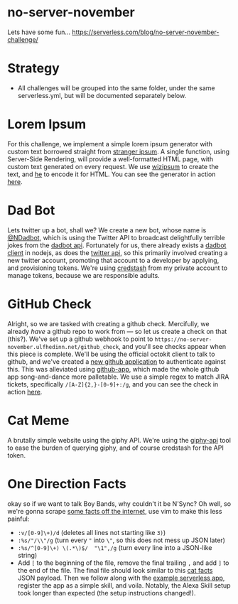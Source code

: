 # no-server-november
Lets have some fun... https://serverless.com/blog/no-server-november-challenge/

# Strategy

* All challenges will be grouped into the same folder, under the same serverless.yml, but will be
  documented separately below.

# Lorem Ipsum

For this challenge, we implement a simple lorem ipsum generator with custom text borrowed straight
from [stranger ipsum].  A single function, using Server-Side Rendering, will provide a
well-formatted HTML page, with custom text generated on every request.  We use [wizipsum] to create
the text, and [he] to encode it for HTML.  You can see the generator in action
[here](https://no-server-november.ulfhedinn.net/lorem_ipsum).

[stranger ipsum]: https://github.com/robertcoopercode/stranger-ipsum/blob/master/src/generator.js
[wizipsum]: https://github.com/wizbii/wizipsum
[he]: https://github.com/mathiasbynens/he

# Dad Bot

Lets twitter up a bot, shall we?  We create a new bot, whose name is [@NDadbot], which is using the
Twitter API to broadcast delightfully terrible jokes from the [dadbot api].  Fortunately for us,
there already exists a [dadbot client] in nodejs, as does the [twitter api], so this primarily
involved creating a new twitter account, promoting that account to a developer by applying, and
provisioning tokens.  We're using [credstash] from my private account to manage tokens, because we
are responsible adults.

[@NDadbot]: https://twitter.com/NDadbot
[credstash]: https://github.com/fugue/credstash
[dadbot api]: https://icanhazdadjoke.com/api
[dadbot client]: https://github.com/jmptr/node-icanhazdadjoke-client
[twitter api]: https://github.com/desmondmorris/node-twitter

# GitHub Check

Alright, so we are tasked with creating a github check.  Mercifully, we already *have* a github repo
to work from — so let us create a check on that (this?).  We've set up a github webhook to point to
`https://no-server-november.ulfhedinn.net/github_check`, and you'll see checks appear when this
piece is complete.  We'll be using the official octokit client to talk to github, and we've created
a [new github application](https://github.com/settings/applications/932381) to authenticate against
this.  This was alleviated using [github-app], which made the whole github app song-and-dance more
palletable.  We use a simple regex to match JIRA tickets, specifically `/[A-Z]{2,}-[0-9]+:/g`, and
you can see the check in action [here](https://github.com/jontg/no-server-november/pull/1).

[official octokit]: https://github.com/octokit/rest.js
[github-app]: https://github.com/probot/github-app

# Cat Meme

A brutally simple website using the giphy API.  We're using the [giphy-api] tool to ease the burden
of querying giphy, and of course credstash for the API token.

[giphy-api]: https://github.com/austinkelleher/giphy-api

# One Direction Facts

okay so if we want to talk Boy Bands, why couldn't it be N'Sync?  Oh well, so we're gonna scrape
[some facts off the internet], use vim to make this less painful:
* `:v/[0-9]\+)/d` (deletes all lines not starting like `3)`)
* `:%s/"/\\"/g` (turn every `"` into `\"`, so this does not mess up JSON later)
* `:%s/^[0-9]\+) \(.*\)$/  "\1",/g` (turn every line into a JSON-like string)
* Add `[` to the beginning of the file, remove the final trailing `,` and add `]` to the end of the
  file.
The final file should look similar to this [cat facts] JSON payload.  Then we follow along with the
[example serverless app], register the app as a simple skill, and voila.  Notably, the Alexa Skill
setup took longer than expected (the setup instructions changed!).


[some facts off the internet]: https://planetradio.co.uk/hits-radio/entertainment/music/101-one-direction-facts/
[cat facts]: https://gist.github.com/tonkku107/c079131c11a8f761a136a4ed305a0d9d
[example serverless app]: https://github.com/serverless/examples/blob/master/aws-node-alexa-skill/

